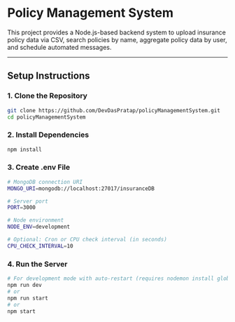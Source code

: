 # Policy Management System

This project provides a Node.js-based backend system to upload insurance policy data via CSV, search policies by name, aggregate policy data by user, and schedule automated messages.

---

## Setup Instructions

### 1. **Clone the Repository**
```bash
git clone https://github.com/DevDasPratap/policyManagementSystem.git
cd policyManagementSystem
```
### 2. Install Dependencies

```bash
npm install
```

### 3. Create .env File
```bash
# MongoDB connection URI
MONGO_URI=mongodb://localhost:27017/insuranceDB

# Server port
PORT=3000

# Node environment
NODE_ENV=development

# Optional: Cron or CPU check interval (in seconds)
CPU_CHECK_INTERVAL=10
```

### 4. Run the Server 
```bash
# For development mode with auto-restart (requires nodemon install global):
npm run dev
# or
npm run start
# or 
npm start
```